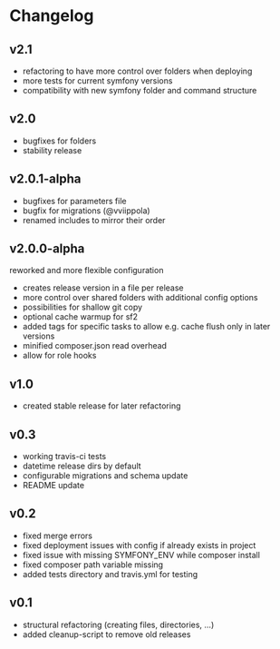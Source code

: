 # Changelog

## v2.1

* refactoring to have more control over folders when deploying
* more tests for current symfony versions
* compatibility with new symfony folder and command structure

## v2.0

* bugfixes for folders
* stability release

## v2.0.1-alpha

* bugfixes for parameters file
* bugfix for migrations (@vviippola)
* renamed includes to mirror their order

## v2.0.0-alpha
reworked and more flexible configuration

* creates release version in a file per release
* more control over shared folders with additional config options
* possibilities for shallow git copy
* optional cache warmup for sf2
* added tags for specific tasks to allow e.g. cache flush only in later versions
* minified composer.json read overhead
* allow for role hooks

## v1.0

* created stable release for later refactoring

## v0.3

* working travis-ci tests
* datetime release dirs by default
* configurable migrations and schema update
* README update

## v0.2

* fixed merge errors
* fixed deployment issues with config if already exists in project
* fixed issue with missing SYMFONY_ENV while composer install
* fixed composer path variable missing
* added tests directory and travis.yml for testing

## v0.1

* structural refactoring (creating files, directories, ...)
* added cleanup-script to remove old releases
